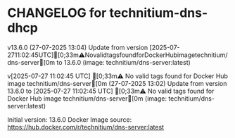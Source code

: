 CHANGELOG for technitium-dns-dhcp
===================
v13.6.0 (27-07-2025 13:04)
    Update from version [2025-07-2711:02:45UTC][0;33m⚠️NovalidtagsfoundforDockerHubimagetechnitium/dns-server[0m to 13.6.0 (image: technitium/dns-server:latest)


v[2025-07-27 11:02:45 UTC] [0;33m⚠️ No valid tags found for Docker Hub image technitium/dns-server[0m (27-07-2025 13:02)
    Update from version 13.6.0 to [2025-07-27 11:02:45 UTC] [0;33m⚠️ No valid tags found for Docker Hub image technitium/dns-server[0m (image: technitium/dns-server:latest)



Initial version: 13.6.0
Docker Image source: https://hub.docker.com/r/technitium/dns-server:latest

